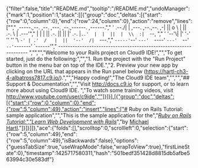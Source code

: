 {"filter":false,"title":"README.md","tooltip":"/README.md","undoManager":{"mark":1,"position":1,"stack":[[{"group":"doc","deltas":[{"start":{"row":0,"column":0},"end":{"row":24,"column":0},"action":"remove","lines":["","     ,-----.,--.                  ,--. ,---.   ,--.,------.  ,------.","    '  .--./|  | ,---. ,--.,--. ,-|  || o   \\  |  ||  .-.  \\ |  .---'","    |  |    |  || .-. ||  ||  |' .-. |`..'  |  |  ||  |  \\  :|  `--, ","    '  '--'\\|  |' '-' ''  ''  '\\ `-' | .'  /   |  ||  '--'  /|  `---.","     `-----'`--' `---'  `----'  `---'  `--'    `--'`-------' `------'","    ----------------------------------------------------------------- ","","","Welcome to your Rails project on Cloud9 IDE!","","To get started, just do the following:","","1. Run the project with the \"Run Project\" button in the menu bar on top of the IDE.","2. Preview your new app by clicking on the URL that appears in the Run panel below (https://hartl-ch3-4-albatross7817.c9.io/).","","Happy coding!","The Cloud9 IDE team","","","## Support & Documentation","","Visit http://docs.c9.io for support, or to learn more about using Cloud9 IDE. ","To watch some training videos, visit http://www.youtube.com/user/c9ide",""]}]}],[{"group":"doc","deltas":[{"start":{"row":0,"column":0},"end":{"row":5,"column":49},"action":"insert","lines":["# Ruby on Rails Tutorial: sample application","","This is the sample application for the","[*Ruby on Rails Tutorial:","Learn Web Development with Rails*](http://www.railstutorial.org/)","by [Michael Hartl](http://www.michaelhartl.com/)."]}]}]]},"ace":{"folds":[],"scrolltop":0,"scrollleft":0,"selection":{"start":{"row":5,"column":49},"end":{"row":5,"column":49},"isBackwards":false},"options":{"guessTabSize":true,"useWrapMode":false,"wrapToView":true},"firstLineState":0},"timestamp":1425717580311,"hash":"501bedf351428d8815db5afbe563994c30e583df"}
